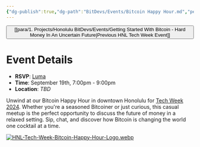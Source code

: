 ```yaml
---
{"dg-publish":true,"dg-path":"BitDevs/Events/Bitcoin Happy Hour.md","permalink":"/bit-devs/events/bitcoin-happy-hour/","title":"Bitcoin Happy Hour","tags":["bitcoin","hnl-tech-week","event"],"noteIcon":"3","created":"2024-08-21T17:20:20.499-10:00","updated":"2024-08-21T17:54:04.159-10:00"}
---
```




<button class="obsidian-button previous-seminar">[[para/1. Projects/Honolulu BitDevs/Events/Getting Started With Bitcoin - Hard Money In An Uncertain Future\|Previous HNL Tech Week Event]]</button> 

# Event Details

- **RSVP**: [Luma](https://lu.ma/a3deqlfq)
- **Time**: September 19th, 7:00pm - 9:00pm
- **Location**: *TBD*

Unwind at our Bitcoin Happy Hour in downtown Honolulu for [Tech Week 2024](https://www.honolulutechweek.com/). Whether you're a seasoned Bitcoiner or just curious, this casual meetup is the perfect opportunity to discuss the future of money in a relaxed setting. Sip, chat, and discover how Bitcoin is changing the world one cocktail at a time.

[![HNL-Tech-Week-Bitcoin-Happy-Hour-Logo.webp](/img/user/para/artifacts/HNL-Tech-Week-Bitcoin-Happy-Hour-Logo.webp)](https://lu.ma/a3deqlfq)